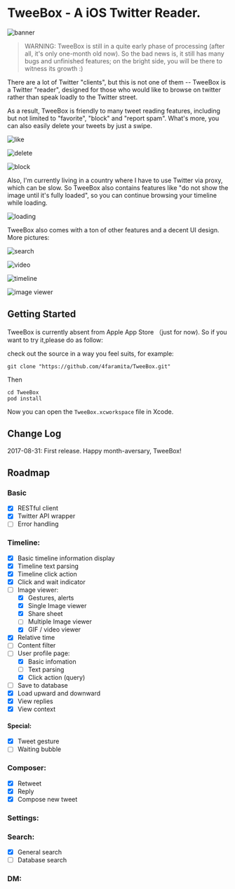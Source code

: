 # TweeBox - A iOS Twitter Reader.

![banner](https://user-images.githubusercontent.com/14917258/29926139-1f0fb956-8e95-11e7-9180-f581482b91b1.png)

> WARNING: TweeBox is still in a quite early phase of processing (after all, it's only one-month old now). So the bad news is, it still has many bugs and unfinished features; on the bright side, you will be there to witness its growth :)

There are a lot of Twitter "clients", but this is not one of them -- TweeBox is a Twitter "reader", designed for those who would like to browse on twitter rather than speak loadly to the Twitter street.

As a result, TweeBox is friendly to many tweet reading features, including but not limited to "favorite", "block" and "report spam". What's more, you can also easily delete your tweets by just a swipe.

![like](https://user-images.githubusercontent.com/14917258/29924287-1462f60e-8e8f-11e7-9049-494b96df9190.PNG)

![delete](https://user-images.githubusercontent.com/14917258/29924285-14552f56-8e8f-11e7-984b-b3bd692cde59.PNG)

![block](https://user-images.githubusercontent.com/14917258/29924282-1433d36a-8e8f-11e7-9ae6-70ad329a2ab3.PNG)

Also, I'm currently living in a country where I have to use Twitter via proxy, which can be slow. So TweeBox also contains features like "do not show the image until it's fully loaded", so you can continue browsing your timeline while loading.

![loading](https://user-images.githubusercontent.com/14917258/29924286-146140f2-8e8f-11e7-8ecd-8fcfc2ba6e8f.PNG)

TweeBox also comes with a ton of other features and a decent UI design. More pictures:

![search](https://user-images.githubusercontent.com/14917258/29924280-143061c6-8e8f-11e7-9718-b3b48a5c7faa.PNG)

![video](https://user-images.githubusercontent.com/14917258/29924281-14322b50-8e8f-11e7-8bd6-7e6f1e518445.PNG)

![timeline](https://user-images.githubusercontent.com/14917258/29924279-1422746c-8e8f-11e7-9836-03148d293a65.PNG)

![image viewer](https://user-images.githubusercontent.com/14917258/29924284-1438add6-8e8f-11e7-8c22-d2c744422d57.PNG)

## Getting Started
TweeBox is currently absent from Apple App Store （just for now). So if you want to try it,please do as follow:

check out the source in a way you feel suits, for example:

`git clone "https://github.com/4faramita/TweeBox.git"`

Then
```
cd TweeBox
pod install
```
Now you can open the `TweeBox.xcworkspace` file in Xcode.

## Change Log
2017-08-31: First release. Happy month-aversary, TweeBox!

## Roadmap
### Basic
- [x] RESTful client
- [x] Twitter API wrapper
- [ ] Error handling

### Timeline:
- [x] Basic timeline information display
- [x] Timeline text parsing
- [x] Timeline click action
- [x] Click and wait indicator
- [ ] Image viewer:
  - [x] Gestures, alerts
  - [x] Single Image viewer
  - [x] Share sheet
  - [ ] Multiple Image viewer
  - [x] GIF / video viewer

- [x] Relative time
- [ ] Content filter
- [ ] User profile page: 
  - [x] Basic infomation
  - [ ] Text parsing
  - [x] Click action (query)
- [ ] Save to database
- [x] Load upward and downward
- [x] View replies
- [x] View context

#### Special:
- [x] Tweet gesture
- [ ] Waiting bubble

### Composer:
- [x] Retweet
- [x] Reply
- [x] Compose new tweet

### Settings:

### Search:
- [x] General search
- [ ] Database search

### DM:


